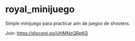 # royal_minijuego
Simple minijuego para practicar aim de juegos de shooters.

Join: https://discord.gg/UHMNzQRpKQ
